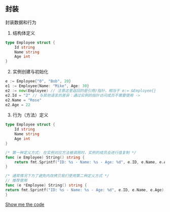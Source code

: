 ## 封装

封装数据和行为

1. 结构体定义

```go
type Employee struct {
	Id string
	Name string
	Age int
}
```

2. 实例创建与初始化

```go
e := Employee{"0", "Bob", 20}
e1 := Employee{Name: "Mike", Age: 30}
e2 := new(Employee) // 注意这里返回的是引用/指针，相当于 e:= &Employee{}
e2.Id = "2" // 与其他语言的差异：通过实例的指针访问成员不需要使用 ->
e2.Name = "Rose"
e2.Age = 22
```

3. 行为（方法）定义

```go
type Employee struct {
	Id string
	Name string
	Age int
}

/* 第一种定义方式: 在实例对应方法被调用时，实例的成员会进行值复制 */
func (e Employee) String() string {
    return fmt.Sprintf("ID: %s - Name: %s - Age: %d", e.ID, e.Name, e.Age)
}

/* 通常情况下为了避免内存拷贝我们使用第二种定义方式 */
// 推荐使用
func (e *Employee) String() string {
return fmt.Sprintf("ID: %s - Name: %s - Age: %d", e.ID, e.Name, e.Age)
}
```

[Show me the code](encap_test.go)

